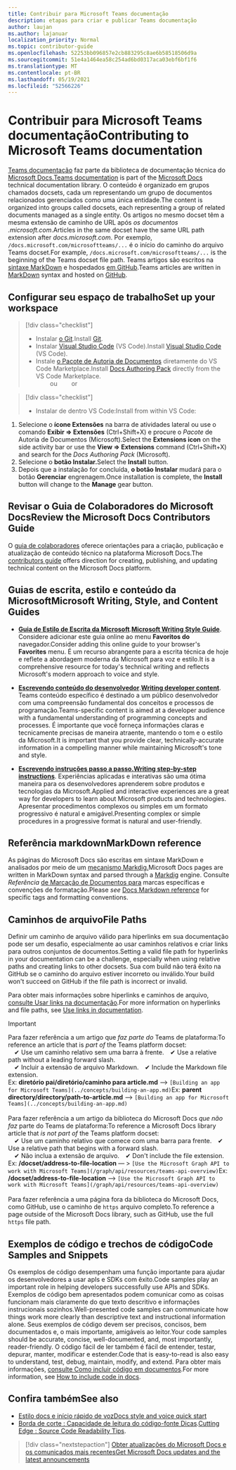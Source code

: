 ```yaml
---
title: Contribuir para Microsoft Teams documentação
description: etapas para criar e publicar Teams documentação
author: laujan
ms.author: lajanuar
localization_priority: Normal
ms.topic: contributor-guide
ms.openlocfilehash: 52253bb096857e2cb883295c8ae6b58518506d9a
ms.sourcegitcommit: 51e4a1464ea58c254ad6bd0317aca03ebf6bf1f6
ms.translationtype: MT
ms.contentlocale: pt-BR
ms.lasthandoff: 05/19/2021
ms.locfileid: "52566226"
---
```

# <a name="contributing-to-microsoft-teams-documentation"></a><span data-ttu-id="4836d-103">Contribuir para Microsoft Teams documentação</span><span class="sxs-lookup"><span data-stu-id="4836d-103">Contributing to Microsoft Teams documentation</span></span>

<span data-ttu-id="4836d-104">[Teams documentação](/microsoftteams/platform/overview) faz parte da biblioteca de documentação técnica do [Microsoft Docs.](https://docs.microsoft.com/)</span><span class="sxs-lookup"><span data-stu-id="4836d-104">[Teams documentation](/microsoftteams/platform/overview) is part of the [Microsoft Docs](https://docs.microsoft.com/) technical documentation library.</span></span> <span data-ttu-id="4836d-105">O conteúdo é organizado em grupos chamados docsets, cada um representando um grupo de documentos relacionados gerenciados como uma única entidade.</span><span class="sxs-lookup"><span data-stu-id="4836d-105">The content is organized into groups called docsets, each representing a group of related documents managed as a single entity.</span></span> <span data-ttu-id="4836d-106">Os artigos no mesmo docset têm a mesma extensão de caminho de URL após *os documentos <span></span> .microsoft.com*.</span><span class="sxs-lookup"><span data-stu-id="4836d-106">Articles in the same docset have the same URL path extension after *docs<span></span>.microsoft.com*.</span></span>  <span data-ttu-id="4836d-107">Por exemplo, `/docs.microsoft.com/microsoftteams/...` é o início do caminho do arquivo Teams docset.</span><span class="sxs-lookup"><span data-stu-id="4836d-107">For example,  `/docs.microsoft.com/microsoftteams/...`   is the beginning of the Teams docset file path.</span></span> <span data-ttu-id="4836d-108">Teams artigos são escritos na [sintaxe MarkDown](#markdown-reference) e hospedados [em GitHub](https://github.com/MicrosoftDocs/msteams-docs/tree/master/msteams-platform).</span><span class="sxs-lookup"><span data-stu-id="4836d-108">Teams articles are written in  [MarkDown](#markdown-reference) syntax and hosted on [GitHub](https://github.com/MicrosoftDocs/msteams-docs/tree/master/msteams-platform).</span></span>

## <a name="set-up-your-workspace"></a><span data-ttu-id="4836d-109">Configurar seu espaço de trabalho</span><span class="sxs-lookup"><span data-stu-id="4836d-109">Set up your workspace</span></span>

> [!div class="checklist"]
>
> * <span data-ttu-id="4836d-110">Instalar [o Git](https://git-scm.com/book/en/v2/Getting-Started-Installing-Git).</span><span class="sxs-lookup"><span data-stu-id="4836d-110">Install [Git](https://git-scm.com/book/en/v2/Getting-Started-Installing-Git).</span></span>
> * <span data-ttu-id="4836d-111">Instalar [Visual Studio Code](https://code.visualstudio.com/) (VS Code).</span><span class="sxs-lookup"><span data-stu-id="4836d-111">Install [Visual Studio Code](https://code.visualstudio.com/) (VS Code).</span></span>
> * <span data-ttu-id="4836d-112">Instale [o Pacote de Autoria de Documentos](https://marketplace.visualstudio.com/items?itemName=docsmsft.docs-authoring-pack) diretamente do VS Code Marketplace.</span><span class="sxs-lookup"><span data-stu-id="4836d-112">Install [Docs Authoring Pack](https://marketplace.visualstudio.com/items?itemName=docsmsft.docs-authoring-pack) directly from the VS Code Marketplace.</span></span>
<br><span data-ttu-id="4836d-113">&emsp;&emsp; ou</span><span class="sxs-lookup"><span data-stu-id="4836d-113">&emsp;&emsp; or</span></span>

> [!div class="checklist"]
>
> * <span data-ttu-id="4836d-114">Instalar de dentro VS Code:</span><span class="sxs-lookup"><span data-stu-id="4836d-114">Install from within VS Code:</span></span>

   1. <span data-ttu-id="4836d-115">Selecione o **ícone Extensões** na barra de atividades lateral ou use o comando **Exibir => Extensões** (Ctrl+Shift+X) e procure o *Pacote* de Autoria de Documentos (Microsoft).</span><span class="sxs-lookup"><span data-stu-id="4836d-115">Select the **Extensions icon** on the side activity bar or use the **View => Extensions** command (Ctrl+Shift+X) and search for the *Docs Authoring Pack* (Microsoft).</span></span>
   1. <span data-ttu-id="4836d-116">Selecione o **botão Instalar.**</span><span class="sxs-lookup"><span data-stu-id="4836d-116">Select the **Install** button.</span></span>
   1. <span data-ttu-id="4836d-117">Depois que a instalação for concluída, **o botão Instalar** mudará para o botão **Gerenciar** engrenagem.</span><span class="sxs-lookup"><span data-stu-id="4836d-117">Once installation is complete, the **Install** button will change to the **Manage** gear button.</span></span>

## <a name="review-the-microsoft-docs-contributors-guide"></a><span data-ttu-id="4836d-118">Revisar o Guia de Colaboradores do Microsoft Docs</span><span class="sxs-lookup"><span data-stu-id="4836d-118">Review the Microsoft Docs Contributors Guide</span></span>

<span data-ttu-id="4836d-119">O [guia de colaboradores](/contribute) oferece orientações para a criação, publicação e atualização de conteúdo técnico na plataforma Microsoft Docs.</span><span class="sxs-lookup"><span data-stu-id="4836d-119">The [contributors guide](/contribute) offers direction for creating, publishing, and updating technical content on the Microsoft Docs platform.</span></span>

## <a name="microsoft-writing-style-and-content-guides"></a><span data-ttu-id="4836d-120">Guias de escrita, estilo e conteúdo da Microsoft</span><span class="sxs-lookup"><span data-stu-id="4836d-120">Microsoft Writing, Style, and Content Guides</span></span>

* <span data-ttu-id="4836d-121">**[Guia de Estilo de Escrita da Microsoft](/style-guide/welcome)**.</span><span class="sxs-lookup"><span data-stu-id="4836d-121">**[Microsoft Writing Style Guide](/style-guide/welcome)**.</span></span> <span data-ttu-id="4836d-122">Considere adicionar este guia online ao menu **Favoritos do** navegador.</span><span class="sxs-lookup"><span data-stu-id="4836d-122">Consider adding this online guide  to your browser's **Favorites** menu.</span></span> <span data-ttu-id="4836d-123">É um recurso abrangente para a escrita técnica de hoje e reflete a abordagem moderna da Microsoft para voz e estilo.</span><span class="sxs-lookup"><span data-stu-id="4836d-123">It is a comprehensive resource for today's technical writing and reflects Microsoft's modern approach to voice and style.</span></span>

* <span data-ttu-id="4836d-124">**[Escrevendo conteúdo do desenvolvedor](/style-guide/developer-content/)**.</span><span class="sxs-lookup"><span data-stu-id="4836d-124">**[Writing developer content](/style-guide/developer-content/)**.</span></span> <span data-ttu-id="4836d-125">Teams conteúdo específico é destinado a um público desenvolvedor com uma compreensão fundamental dos conceitos e processos de programação.</span><span class="sxs-lookup"><span data-stu-id="4836d-125">Teams-specific content is aimed at a developer audience with a fundamental understanding of programming concepts and processes.</span></span> <span data-ttu-id="4836d-126">É importante que você forneça informações claras e tecnicamente precisas de maneira atraente, mantendo o tom e o estilo da Microsoft.</span><span class="sxs-lookup"><span data-stu-id="4836d-126">It is important that you provide clear, technically-accurate information in a compelling manner while maintaining Microsoft's tone and style.</span></span>

* <span data-ttu-id="4836d-127">**[Escrevendo instruções passo a passo.](/style-guide/procedures-instructions/writing-step-by-step-instructions)**</span><span class="sxs-lookup"><span data-stu-id="4836d-127">**[Writing step-by-step instructions](/style-guide/procedures-instructions/writing-step-by-step-instructions)**.</span></span> <span data-ttu-id="4836d-128">Experiências aplicadas e interativas são uma ótima maneira para os desenvolvedores aprenderem sobre produtos e tecnologias da Microsoft.</span><span class="sxs-lookup"><span data-stu-id="4836d-128">Applied and interactive experiences are a great way for developers to learn about Microsoft products and technologies.</span></span> <span data-ttu-id="4836d-129">Apresentar procedimentos complexos ou simples em um formato progressivo é natural e amigável.</span><span class="sxs-lookup"><span data-stu-id="4836d-129">Presenting complex or simple procedures in a progressive format is natural and user-friendly.</span></span>

## <a name="markdown-reference"></a><span data-ttu-id="4836d-130">Referência markdown</span><span class="sxs-lookup"><span data-stu-id="4836d-130">MarkDown reference</span></span>

 <span data-ttu-id="4836d-131">As páginas do Microsoft Docs são escritas em sintaxe MarkDown e analisados por meio de um [mecanismo Markdig.](https://github.com/lunet-io/markdig)</span><span class="sxs-lookup"><span data-stu-id="4836d-131">Microsoft Docs pages are written in MarkDown syntax and parsed through a [Markdig](https://github.com/lunet-io/markdig) engine.</span></span> <span data-ttu-id="4836d-132">Consulte *Referência* [de Marcação de Documentos para](/contribute/markdown-reference) marcas específicas e convenções de formatação.</span><span class="sxs-lookup"><span data-stu-id="4836d-132">Please *see* [Docs Markdown reference](/contribute/markdown-reference) for specific tags and formatting conventions.</span></span>

## <a name="file-paths"></a><span data-ttu-id="4836d-133">Caminhos de arquivo</span><span class="sxs-lookup"><span data-stu-id="4836d-133">File Paths</span></span>

<span data-ttu-id="4836d-134">Definir um caminho de arquivo válido para hiperlinks em sua documentação pode ser um desafio, especialmente ao usar caminhos relativos e criar links para outros conjuntos de documentos.</span><span class="sxs-lookup"><span data-stu-id="4836d-134">Setting a valid file path for hyperlinks in your documentation can be a challenge, especially when using relative paths and creating links to other docsets.</span></span>  <span data-ttu-id="4836d-135">Sua com build não terá êxito na GitHub se o caminho do arquivo estiver incorreto ou inválido.</span><span class="sxs-lookup"><span data-stu-id="4836d-135">Your build won't succeed on GitHub if the file path is incorrect or invalid.</span></span>

<span data-ttu-id="4836d-136">Para obter mais informações sobre hiperlinks e caminhos de arquivo, [consulte Usar links na documentação](/contribute/how-to-write-links).</span><span class="sxs-lookup"><span data-stu-id="4836d-136">For more information on hyperlinks and file paths, see [Use links in documentation](/contribute/how-to-write-links).</span></span>

>[!IMPORTANT]
> <span data-ttu-id="4836d-137">Para fazer referência a um artigo que *faz parte do* Teams de plataforma:</span><span class="sxs-lookup"><span data-stu-id="4836d-137">To reference an article that is *part of* the Teams platform docset:</span></span><br>
> <span data-ttu-id="4836d-138">&emsp;&#x2714; Use um caminho relativo sem uma barra à frente.</span><span class="sxs-lookup"><span data-stu-id="4836d-138">&emsp;&#x2714; Use a relative path without a leading forward slash.</span></span><br>
> <span data-ttu-id="4836d-139">&emsp;&#x2714; Incluir a extensão de arquivo Markdown.</span><span class="sxs-lookup"><span data-stu-id="4836d-139">&emsp;&#x2714; Include the Markdown file extension.</span></span><br>
><span data-ttu-id="4836d-140">Ex:  **diretório pai/diretório/caminho para article.md** —> `[Building an app for Microsoft Teams](../concepts/building-an-app.md)`</span><span class="sxs-lookup"><span data-stu-id="4836d-140">Ex:  **parent directory/directory/path-to-article.md** —> `[Building an app for Microsoft Teams](../concepts/building-an-app.md)`</span></span> <br><br>
> <span data-ttu-id="4836d-141">Para fazer referência a um artigo da biblioteca do Microsoft Docs *que não faz* parte do Teams de plataforma:</span><span class="sxs-lookup"><span data-stu-id="4836d-141">To reference a Microsoft Docs library article that *is not part of* the Teams platform docset:</span></span><br>
> <span data-ttu-id="4836d-142">&emsp;&#x2714; Use um caminho relativo que comece com uma barra para frente.</span><span class="sxs-lookup"><span data-stu-id="4836d-142">&emsp;&#x2714; Use a relative path that begins with a forward slash.</span></span><br>
> <span data-ttu-id="4836d-143">&emsp;&#x2714; Não inclua a extensão de arquivo.</span><span class="sxs-lookup"><span data-stu-id="4836d-143">&emsp;&#x2714; Don't include the file extension.</span></span> <br> <span data-ttu-id="4836d-144">Ex:  **/docset/address-to-file-location** — > `[Use the Microsoft Graph API to work with Microsoft Teams](/graph/api/resources/teams-api-overview)`</span><span class="sxs-lookup"><span data-stu-id="4836d-144">Ex:  **/docset/address-to-file-location** —> `[Use the Microsoft Graph API to work with Microsoft Teams](/graph/api/resources/teams-api-overview)`</span></span><br><br>
> <span data-ttu-id="4836d-145">Para fazer referência a uma página fora da biblioteca do Microsoft Docs, como GitHub, use o caminho de `https` arquivo completo.</span><span class="sxs-lookup"><span data-stu-id="4836d-145">To reference a page outside of the Microsoft Docs library, such as GitHub, use the full `https` file path.</span></span><br>

## <a name="code-samples-and-snippets"></a><span data-ttu-id="4836d-146">Exemplos de código e trechos de código</span><span class="sxs-lookup"><span data-stu-id="4836d-146">Code Samples and Snippets</span></span>

<span data-ttu-id="4836d-147">Os exemplos de código desempenham uma função importante para ajudar os desenvolvedores a usar apIs e SDKs com êxito.</span><span class="sxs-lookup"><span data-stu-id="4836d-147">Code samples play an important role in helping developers successfully use APIs and SDKs.</span></span> <span data-ttu-id="4836d-148">Exemplos de código bem apresentados podem comunicar como as coisas funcionam mais claramente do que texto descritivo e informações instrucionais sozinhos.</span><span class="sxs-lookup"><span data-stu-id="4836d-148">Well-presented code samples can communicate how things work more clearly than descriptive text and instructional information alone.</span></span> <span data-ttu-id="4836d-149">Seus exemplos de código devem ser precisos, concisos, bem documentados e, o mais importante, amigáveis ao leitor.</span><span class="sxs-lookup"><span data-stu-id="4836d-149">Your code samples should be accurate, concise, well-documented, and, most importantly, reader-friendly.</span></span> <span data-ttu-id="4836d-150">O código fácil de ler também é fácil de entender, testar, depurar, manter, modificar e estender.</span><span class="sxs-lookup"><span data-stu-id="4836d-150">Code that is easy-to-read is also easy to understand, test, debug, maintain, modify, and extend.</span></span> <span data-ttu-id="4836d-151">Para obter mais informações, [consulte Como incluir código em documentos](/contribute/code-in-docs).</span><span class="sxs-lookup"><span data-stu-id="4836d-151">For more information, see [How to include code in docs](/contribute/code-in-docs).</span></span>

## <a name="see-also"></a><span data-ttu-id="4836d-152">Confira também</span><span class="sxs-lookup"><span data-stu-id="4836d-152">See also</span></span>

* [<span data-ttu-id="4836d-153">Estilo docs e início rápido de voz</span><span class="sxs-lookup"><span data-stu-id="4836d-153">Docs style and voice quick start</span></span>](/contribute/style-quick-start)
* <span data-ttu-id="4836d-154">[Borda de corte : Capacidade de leitura do código-fonte Dicas](/archive/msdn-magazine/2014/october/cutting-edge-source-code-readability-tips).</span><span class="sxs-lookup"><span data-stu-id="4836d-154">[Cutting Edge : Source Code Readability Tips](/archive/msdn-magazine/2014/october/cutting-edge-source-code-readability-tips).</span></span>

> [!div class="nextstepaction"]
> [<span data-ttu-id="4836d-155">Obter atualizações do Microsoft Docs e os comunicados mais recentes</span><span class="sxs-lookup"><span data-stu-id="4836d-155">Get Microsoft Docs updates and the latest announcements</span></span>](/teamblog)
